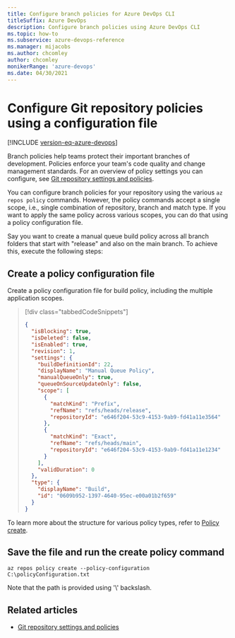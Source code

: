 ```yaml
---
title: Configure branch policies for Azure DevOps CLI 
titleSuffix: Azure DevOps 
description: Configure branch policies using Azure DevOps CLI  
ms.topic: how-to
ms.subservice: azure-devops-reference
ms.manager: mijacobs 
ms.author: chcomley  
author: chcomley
monikerRange: 'azure-devops'
ms.date: 04/30/2021
---
```


# Configure Git repository policies using a configuration file

[!INCLUDE [version-eq-azure-devops](../includes/version-eq-azure-devops.md)] 

Branch policies help teams protect their important branches of development. Policies enforce your team's code quality and change management standards. For an overview of policy settings you can configure, see [Git repository settings and policies](../repos/git/repository-settings.md).

You can configure branch policies for your repository using the various `az repos policy` commands. However, the policy commands accept a single scope, i.e., single combination of repository, branch and match type. If you want to apply the same policy across various scopes, you can do that using a policy configuration file.

Say you want to create a manual queue build policy across all branch folders that start with "release" and also on the main branch. To achieve this, execute the following steps:

## Create a policy configuration file 

Create a policy configuration file for build policy, including the multiple application scopes.

> [!div class="tabbedCodeSnippets"]
> ```json
> {
>   "isBlocking": true,
>   "isDeleted": false,
>   "isEnabled": true,
>   "revision": 1,
>   "settings": {
>     "buildDefinitionId": 22,
>     "displayName": "Manual Queue Policy",
>     "manualQueueOnly": true,
>     "queueOnSourceUpdateOnly": false,
>     "scope": [
>       {
>         "matchKind": "Prefix",
>         "refName": "refs/heads/release",
>         "repositoryId": "e646f204-53c9-4153-9ab9-fd41a11e3564"
>       },
>       {
>         "matchKind": "Exact",
>         "refName": "refs/heads/main",
>         "repositoryId": "e646f204-53c9-4153-9ab9-fd41a11e1234"
>       }
>     ],
>     "validDuration": 0
>   },
>   "type": {
>     "displayName": "Build",
>     "id": "0609b952-1397-4640-95ec-e00a01b2f659"
>   }
> }
> ```

To learn more about the structure for various policy types, refer to [Policy create](/rest/api/azure/devops/policy/configurations/create#examples).

## Save the file and run the create policy command

`az repos policy create --policy-configuration C:\policyConfiguration.txt`

Note that the path is provided using '\\' backslash.

## Related articles 

- [Git repository settings and policies](../repos/git/repository-settings.md)

